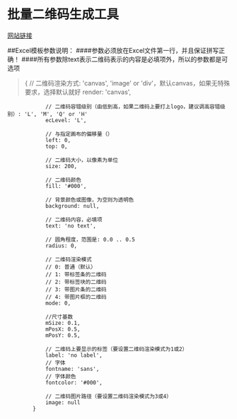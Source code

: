 # 批量二维码生成工具

[网站链接](http://plerweima.duapp.com/)

##Excel模板参数说明：
####参数必须放在Excel文件第一行，并且保证拼写正确！ 
####所有参数除text表示二维码表示的内容是必填项外，所以的参数都是可选项

>{
                // 二维码渲染方式: 'canvas', 'image' or 'div'，默认canvas，如果无特殊要求，选择默认就好
                render: 'canvas',
  
                // 二维码容错级别（由低到高，如果二维码上要打上logo，建议调高容错级别）: 'L', 'M', 'Q' or 'H'
                ecLevel: 'L',
  
                // 与指定画布的偏移量（）
                left: 0,
                top: 0,
  
                // 二维码大小，以像素为单位
                size: 200,
  
                // 二维码颜色
                fill: '#000',
  
                // 背景颜色或图像，为空则为透明色
                background: null,
  
                // 二维码内容，必填项
                text: 'no text',
  
                // 圆角程度，范围是: 0.0 .. 0.5
                radius: 0,
  
                // 二维码渲染模式
                // 0: 普通（默认）
                // 1: 带标签条的二维码
                // 2: 带标签块的二维码
                // 3: 带图片条的二维码
                // 4: 带图片框的二维码
                mode: 0,
                
                //尺寸基数
                mSize: 0.1,
                mPosX: 0.5,
                mPosY: 0.5,
                
                // 二维码上要显示的标签（要设置二维码渲染模式为1或2）
                label: 'no label',
                // 字体
                fontname: 'sans',
                // 字体颜色
                fontcolor: '#000',
                
                // 二维码图片路径（要设置二维码渲染模式为3或4）
                image: null
            }

